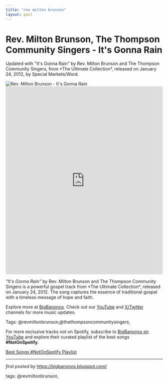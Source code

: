 ```yaml
---
title: "rev milton brunson"
layout: post
---
```

<!-- Title of the Post -->
<h1 >Rev. Milton Brunson, The Thompson Community Singers - It's Gonna Rain</h1> <!-- Introductory Text -->
<p >Updated with "It's Gonna Rain" by Rev. Milton Brunson and The Thompson Community Singers, from *The Ultimate Collection*, released on January 24, 2012, by Special Markets/Word.</p> <!-- Featured Image -->
<div > <img src="https://www.malaco.com/wp-content/uploads/2017/03/952f7a59e2bbd779c9d12fd92e7c41ba.jpg" alt="Rev. Milton Brunson - It's Gonna Rain" />
</div> <!-- YouTube Video Embed -->
<div > <iframe width="100%" height="601" src="https://www.youtube.com/embed/4NKVgT37b9E" title="It's Gonna Rain" frameborder="0" allow="accelerometer; autoplay; clipboard-write; encrypted-media; gyroscope; picture-in-picture; web-share" referrerpolicy="strict-origin-when-cross-origin" allowfullscreen></iframe>
</div> <!-- Song Information -->
<div > <p><em>"It's Gonna Rain"</em> by Rev. Milton Brunson and The Thompson Community Singers is a powerful gospel track from *The Ultimate Collection*, released on January 24, 2012. The song captures the essence of traditional gospel with a timeless message of hope and faith.</p>
</div> <!-- Footer Links -->
<div > <p>Explore more at <a href="https://bigbanonos.blogspot.com/" target="_blank">BigBanonos</a>. Check out our <a href="https://www.youtube.com/@BigBanonos" target="_blank">YouTube</a> and <a href="https://x.com/bigbanonos" target="_blank">X/Twitter</a> channels for more music updates.</p>
</div> <!-- Tags -->
<p >Tags: @revmiltonbrunson,@thethompsoncommunitysingers,</p>


<!--Subscribe and Playlist Links-->
<div>
    <p>For more exclusive tracks not on Spotify, subscribe to <a href="https://www.youtube.com/@BigBanonos" target="_blank">BigBanonos on YouTube</a> and explore their curated playlist of the best songs <strong>#NotOnSpotify</strong>.</p>
    <p><a href="https://www.youtube.com/playlist?list=PLtuNtuTatqI0kFahUCbtbfenC_ET5O_tr" target="_blank">Best Songs #NotOnSpotify Playlist<br /></a></p></div>

<hr />

<p><em>first posted by</em> <a href="https://bigbanonos.blogspot.com/" rel="noopener" target="_new">https://bigbanonos.blogspot.com/</a></p>

<p>tags: @revmiltonbrunson,</p>
